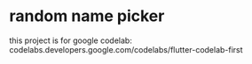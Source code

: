 # random name picker
this project is for google codelab: codelabs.developers.google.com/codelabs/flutter-codelab-first
